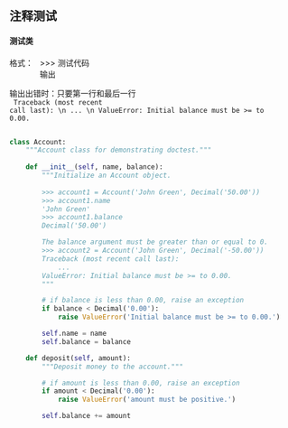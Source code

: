 ## 注释测试

#### 测试类
格式：
&nbsp; >>> 测试代码 <br>
&emsp; &emsp;  &emsp;       输出

输出出错时：只要第一行和最后一行 <br>
<code>
          Traceback (most recent call last): \n
            ... \n
        ValueError: Initial balance must be >= to 0.00.  
</code>
```py
class Account:
    """Account class for demonstrating doctest."""
    
    def __init__(self, name, balance):
        """Initialize an Account object.
        
        >>> account1 = Account('John Green', Decimal('50.00'))
        >>> account1.name
        'John Green'
        >>> account1.balance
        Decimal('50.00')

        The balance argument must be greater than or equal to 0.
        >>> account2 = Account('John Green', Decimal('-50.00'))
        Traceback (most recent call last):
            ...
        ValueError: Initial balance must be >= to 0.00.
        """

        # if balance is less than 0.00, raise an exception
        if balance < Decimal('0.00'):
            raise ValueError('Initial balance must be >= to 0.00.')

        self.name = name
        self.balance = balance

    def deposit(self, amount):
        """Deposit money to the account."""

        # if amount is less than 0.00, raise an exception
        if amount < Decimal('0.00'):
            raise ValueError('amount must be positive.')

        self.balance += amount
```
